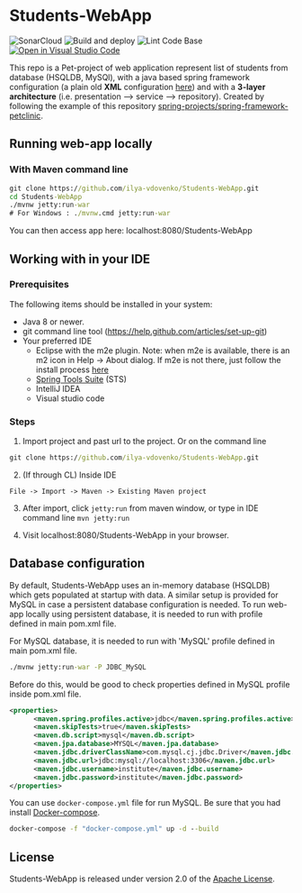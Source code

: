 # Students-WebApp

![SonarCloud](https://github.com/ilya-vdovenko/Students-WebApp/workflows/SonarCloud/badge.svg)
![Build and deploy](https://github.com/ilya-vdovenko/Students-WebApp/workflows/Build%20and%20deploy/badge.svg)
![Lint Code Base](https://github.com/ilya-vdovenko/Students-WebApp/workflows/Lint%20Code%20Base/badge.svg)
[![Open in Visual Studio Code](https://open.vscode.dev/badges/open-in-vscode.svg)](https://open.vscode.dev/ilya-vdovenko/Students-WebApp)

This repo is a Pet-project of web application represent list of students from database (HSQLDB, MySQl), with a java based
spring framework configuration (a plain old **XML** configuration [here](https://github.com/ilya-vdovenko/Students-WebApp/tree/master)) and with a **3-layer architecture** (i.e. presentation --> service --> repository).
Created by following the example of this repository [spring-projects/spring-framework-petclinic](https://github.com/spring-petclinic/spring-framework-petclinic).

## Running web-app locally

### With Maven command line

```cmd
git clone https://github.com/ilya-vdovenko/Students-WebApp.git
cd Students-WebApp
./mvnw jetty:run-war
# For Windows : ./mvnw.cmd jetty:run-war
```

You can then access app here: localhost:8080/Students-WebApp

## Working with in your IDE

### Prerequisites
The following items should be installed in your system:
* Java 8 or newer.
* git command line tool (<https://help.github.com/articles/set-up-git>)
* Your preferred IDE
  * Eclipse with the m2e plugin. Note: when m2e is available, there is an m2 icon in Help -> About dialog. If m2e is not there, just follow the install process [here](http://www.eclipse.org/m2e/)
  * [Spring Tools Suite](https://spring.io/tools) (STS)
  * IntelliJ IDEA
  * Visual studio code

### Steps

1) Import project and past url to the project. Or on the command line

```cmd
git clone https://github.com/ilya-vdovenko/Students-WebApp.git
```

2) (If through CL) Inside IDE

```text
File -> Import -> Maven -> Existing Maven project
```

3) After import, click `jetty:run` from maven window, or type in IDE command line `mvn jetty:run`

4) Visit localhost:8080/Students-WebApp in your browser.

## Database configuration

By default, Students-WebApp uses an in-memory database (HSQLDB) which gets populated at startup with data.
A similar setup is provided for MySQL in case a persistent database configuration is needed.
To run web-app locally using persistent database, it is needed to run with profile defined in main pom.xml file.

For MySQL database, it is needed to run with 'MySQL' profile defined in main pom.xml file.

```cmd
./mvnw jetty:run-war -P JDBC_MySQL
```

Before do this, would be good to check properties defined in MySQL profile inside pom.xml file.

```xml
<properties>
      <maven.spring.profiles.active>jdbc</maven.spring.profiles.active>
      <maven.skipTests>true</maven.skipTests>
      <maven.db.script>mysql</maven.db.script>
      <maven.jpa.database>MYSQL</maven.jpa.database>
      <maven.jdbc.driverClassName>com.mysql.cj.jdbc.Driver</maven.jdbc.driverClassName>
      <maven.jdbc.url>jdbc:mysql://localhost:3306</maven.jdbc.url>
      <maven.jdbc.username>institute</maven.jdbc.username>
      <maven.jdbc.password>institute</maven.jdbc.password>
</properties>
```

You can use `docker-compose.yml` file for run MySQL. Be sure that you had install [Docker-compose](https://docs.docker.com/compose/install/).

```cmd
docker-compose -f "docker-compose.yml" up -d --build
```

## License

Students-WebApp is released under version 2.0 of the [Apache License](https://www.apache.org/licenses/LICENSE-2.0).
